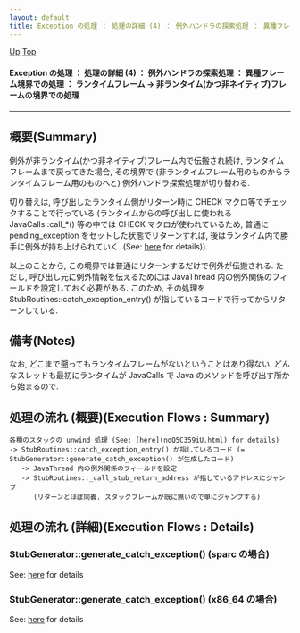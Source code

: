 ```yaml
---
layout: default
title: Exception の処理 ： 処理の詳細 (4) ： 例外ハンドラの探索処理 ： 異種フレーム境界での処理 ： ランタイムフレーム → 非ランタイム(かつ非ネイティブ)フレームの境界での処理  
---
```

[Up](noAJsAY6Zl.html) [Top](../index.html)

#### Exception の処理 ： 処理の詳細 (4) ： 例外ハンドラの探索処理 ： 異種フレーム境界での処理 ： ランタイムフレーム → 非ランタイム(かつ非ネイティブ)フレームの境界での処理  

--- 
## 概要(Summary)
例外が非ランタイム(かつ非ネイティブ)フレーム内で伝搬され続け, ランタイムフレームまで戻ってきた場合, 
その境界で (非ランタイムフレーム用のものからランタイムフレーム用のものへと) 例外ハンドラ探索処理が切り替わる.

切り替えは, 呼び出したランタイム側がリターン時に CHECK マクロ等でチェックすることで行っている
(ランタイムからの呼び出しに使われる JavaCalls::call_*() 等の中では CHECK マクロが使われているため,
 普通に pending_exception をセットした状態でリターンすれば, 
 後はランタイム内で勝手に例外が持ち上げられていく. (See: [here](no3059iJu.html) for details)).

以上のことから, この境界では普通にリターンするだけで例外が伝搬される.
ただし, 呼び出し元に例外情報を伝えるためには 
JavaThread 内の例外関係のフィールドを設定しておく必要がある.
このため, その処理を StubRoutines::catch_exception_entry() が指しているコードで行ってからリターンしている.

## 備考(Notes)
なお, どこまで遡ってもランタイムフレームがないということはあり得ない.
どんなスレッドも最初にランタイムが JavaCalls で Java のメソッドを呼び出す所から始まるので.

## 処理の流れ (概要)(Execution Flows : Summary)
```
各種のスタックの unwind 処理 (See: [here](noQ5C359iU.html) for details)
-> StubRoutines::catch_exception_entry() が指しているコード (= StubGenerator::generate_catch_exception() が生成したコード)
   -> JavaThread 内の例外関係のフィールドを設定
   -> StubRoutines::_call_stub_return_address が指しているアドレスにジャンプ 
      (リターンとほぼ同義. スタックフレームが既に無いので単にジャンプする)
```


## 処理の流れ (詳細)(Execution Flows : Details)
### StubGenerator::generate_catch_exception() (sparc の場合)
See: [here](no3059CTn.html) for details
### StubGenerator::generate_catch_exception() (x86_64 の場合)
See: [here](no3059Pdt.html) for details






